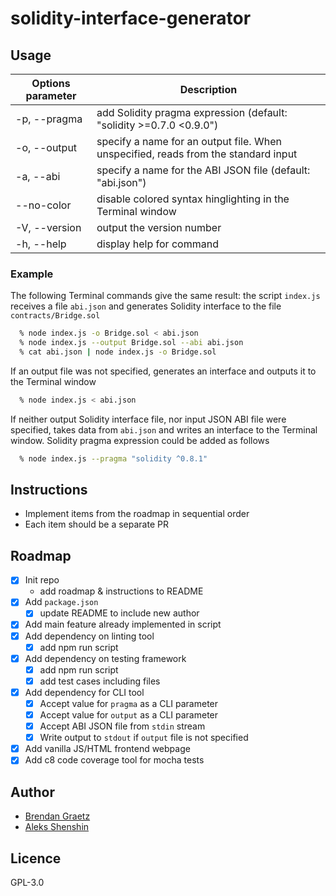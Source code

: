 # solidity-interface-generator

  ## Usage
  Options parameter | Description
  ------------------|------------------------------------------------------------
  -p, --pragma <pragma> | add Solidity pragma expression (default: "solidity >=0.7.0 <0.9.0")
  -o, --output <filename> | specify a name for an output file. When unspecified, reads from the standard input
  -a, --abi <filename> | specify a name for the ABI JSON file (default: "abi.json")
  --no-color | disable colored syntax hinglighting in the Terminal window
  -V, --version | output the version number
  -h, --help | display help for command

  ### Example
  The following Terminal commands give the same result: the script `index.js` receives a file `abi.json`
  and generates Solidity interface to the file `contracts/Bridge.sol`
  ```bash
    % node index.js -o Bridge.sol < abi.json
    % node index.js --output Bridge.sol --abi abi.json
    % cat abi.json | node index.js -o Bridge.sol
  ```
  If an output file was not specified, generates an interface and outputs it to the Terminal window
  ```bash
    % node index.js < abi.json
  ```
  If neither output Solidity interface file, nor input JSON ABI file were specified, takes data from
  `abi.json` and writes an interface to the Terminal window. Solidity pragma expression could be added as follows
  ```bash
    % node index.js --pragma "solidity ^0.8.1"
  ```

## Instructions

- Implement items from the roadmap in sequential order
- Each item should be a separate PR

## Roadmap

- [x] Init repo
  - add roadmap & instructions to README
- [x] Add `package.json`
  - [x] update README to include new author
- [x] Add main feature already implemented in script
- [x] Add dependency on linting tool
  - [x] add npm run script
- [x] Add dependency on testing framework
  - [x] add npm run script
  - [x] add test cases including files
- [x] Add dependency for CLI tool
  - [x] Accept value for `pragma` as a CLI parameter
  - [x] Accept value for `output` as a CLI parameter
  - [x] Accept ABI JSON file from `stdin` stream
  - [x] Write output to `stdout` if `output` file is not specified
- [x] Add vanilla JS/HTML frontend webpage
- [x] Add c8 code coverage tool for mocha tests

## Author

- [Brendan Graetz](http://bguiz.com/)
- [Aleks Shenshin](https://github.com/shenshin/)

## Licence

GPL-3.0
